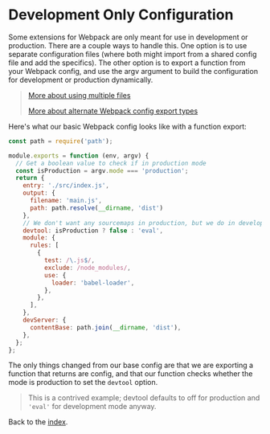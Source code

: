 # Development Only Configuration

Some extensions for Webpack are only meant for use in development or production. There are a couple ways to handle this. One option is to use separate configuration files (where both might import from a shared config file and add the specifics). The other option is to export a function from your Webpack config, and use the argv argument to build the configuration for development or production dynamically.

> [More about using multiple files](https://webpack.js.org/guides/production/)
>
> [More about alternate Webpack config export types](https://webpack.js.org/configuration/configuration-types/#exporting-a-function)

Here's what our basic Webpack config looks like with a function export:
```js
const path = require('path');

module.exports = function (env, argv) {
  // Get a boolean value to check if in production mode
  const isProduction = argv.mode === 'production';
  return {
    entry: './src/index.js',
    output: {
      filename: 'main.js',
      path: path.resolve(__dirname, 'dist')
    },
    // We don't want any sourcemaps in production, but we do in development!
    devtool: isProduction ? false : 'eval',
    module: {
      rules: [
        {
          test: /\.js$/,
          exclude: /node_modules/,
          use: {
            loader: 'babel-loader',
          },
        },
      ],
    },
    devServer: {
      contentBase: path.join(__dirname, 'dist'),
    },
  };
};
```
The only things changed from our base config are that we are exporting a function that returns are config, and that our function checks whether the mode is production to set the `devtool` option.

> This is a contrived example; devtool defaults to off for production and `'eval'` for development mode anyway.

Back to the [index](/).
